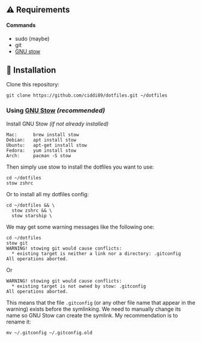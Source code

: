 ## ⚠️ Requirements

#### Commands

- sudo (maybe)
- git
- [GNU stow](https://github.com/aspiers/stow)

## 🚀 Installation

Clone this repository:

    git clone https://github.com/ciddi89/dotfiles.git ~/dotfiles

### Using [GNU Stow](https://www.gnu.org/software/stow/) _(recommended)_

Install GNU Stow _(if not already installed)_

    Mac:      brew install stow
    Debian:   apt install stow
    Ubuntu:   apt-get install stow
    Fedora:   yum install stow
    Arch:     pacman -S stow

Then simply use stow to install the dotfiles you want to use:

    cd ~/dotfiles
    stow zshrc

Or to install all my dotfiles config:

    cd ~/dotfiles && \
      stow zshrc && \
      stow starship \

We may get some warning messages like the following one:

    cd ~/dotfiles
    stow git
    WARNING! stowing git would cause conflicts:
      * existing target is neither a link nor a directory: .gitconfig
    All operations aborted.

Or

    WARNING! stowing git would cause conflicts:
      * existing target is not owned by stow: .gitconfig
    All operations aborted.

This means that the file `.gitconfig` (or any other file name that appear in the warning) exists before the symlinking. We need to
manually change its name so GNU Stow can create the symlink. My recommendation is
to rename it:

    mv ~/.gitconfig ~/.gitconfig.old
